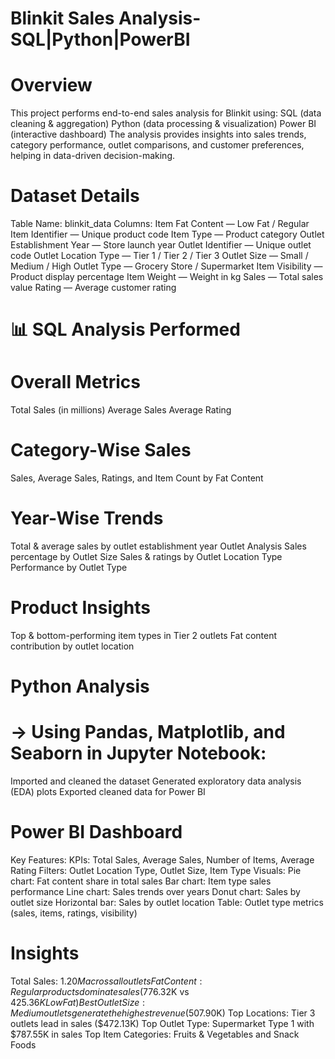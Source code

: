 # Blinkit Sales Analysis-SQL|Python|PowerBI
# Overview
This project performs end-to-end sales analysis for Blinkit using:
SQL (data cleaning & aggregation)
Python (data processing & visualization)
Power BI (interactive dashboard)
The analysis provides insights into sales trends, category performance, outlet comparisons, and customer preferences, helping in data-driven decision-making.
# Dataset Details
Table Name: blinkit_data
Columns:
Item Fat Content — Low Fat / Regular
Item Identifier — Unique product code
Item Type — Product category
Outlet Establishment Year — Store launch year
Outlet Identifier — Unique outlet code
Outlet Location Type — Tier 1 / Tier 2 / Tier 3
Outlet Size — Small / Medium / High
Outlet Type — Grocery Store / Supermarket
Item Visibility — Product display percentage
Item Weight — Weight in kg
Sales — Total sales value
Rating — Average customer rating
 # 📊 SQL Analysis Performed
# Overall Metrics
Total Sales (in millions)
Average Sales
Average Rating
# Category-Wise Sales
Sales, Average Sales, Ratings, and Item Count by Fat Content
# Year-Wise Trends
Total & average sales by outlet establishment year
Outlet Analysis
Sales percentage by Outlet Size
Sales & ratings by Outlet Location Type
Performance by Outlet Type
# Product Insights
Top & bottom-performing item types in Tier 2 outlets
Fat content contribution by outlet location

#  Python Analysis
# -> Using Pandas, Matplotlib, and Seaborn in Jupyter Notebook:
Imported and cleaned the dataset
Generated exploratory data analysis (EDA) plots
Exported cleaned data for Power BI
# Power BI Dashboard
Key Features:
KPIs: Total Sales, Average Sales, Number of Items, Average Rating
Filters: Outlet Location Type, Outlet Size, Item Type
Visuals:
Pie chart: Fat content share in total sales
Bar chart: Item type sales performance
Line chart: Sales trends over years
Donut chart: Sales by outlet size
Horizontal bar: Sales by outlet location
Table: Outlet type metrics (sales, items, ratings, visibility)
# Insights
Total Sales: $1.20M across all outlets
Fat Content: Regular products dominate sales ($776.32K vs $425.36K Low Fat)
Best Outlet Size: Medium outlets generate the highest revenue ($507.90K)
Top Locations: Tier 3 outlets lead in sales ($472.13K)
Top Outlet Type: Supermarket Type 1 with $787.55K in sales
Top Item Categories: Fruits & Vegetables and Snack Foods
